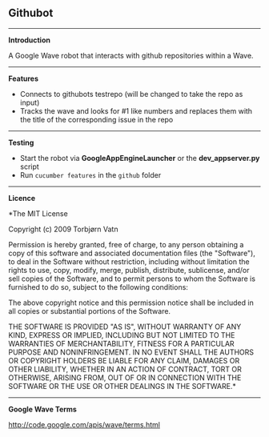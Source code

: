 Githubot
--------

  --------------------------------------------------------------------
  **Introduction**
  
  A Google Wave robot that interacts with github repositories within a Wave.

  --------------------------------------------------------------------
  **Features**
  
  - Connects to githubots testrepo (will be changed to take the repo as input)
  - Tracks the wave and looks for #1 like numbers and replaces them with the title 
    of the corresponding issue in the repo
  
  
  --------------------------------------------------------------------
  **Testing**
  
  - Start the robot via **GoogleAppEngineLauncher** or the **dev_appserver.py** script
  - Run `cucumber features` in the `github` folder  
    
    
  --------------------------------------------------------------------
  
  **Licence**
  
  *The MIT License

  Copyright (c) 2009 Torbjørn Vatn

  Permission is hereby granted, free of charge, to any person obtaining
  a copy of this software and associated documentation files (the
  "Software"), to deal in the Software without restriction, including
  without limitation the rights to use, copy, modify, merge, publish,
  distribute, sublicense, and/or sell copies of the Software, and to
  permit persons to whom the Software is furnished to do so, subject to
  the following conditions:

  The above copyright notice and this permission notice shall be
  included in all copies or substantial portions of the Software.

  THE SOFTWARE IS PROVIDED "AS IS", WITHOUT WARRANTY OF ANY KIND,
  EXPRESS OR IMPLIED, INCLUDING BUT NOT LIMITED TO THE WARRANTIES OF
  MERCHANTABILITY, FITNESS FOR A PARTICULAR PURPOSE AND
  NONINFRINGEMENT. IN NO EVENT SHALL THE AUTHORS OR COPYRIGHT HOLDERS BE
  LIABLE FOR ANY CLAIM, DAMAGES OR OTHER LIABILITY, WHETHER IN AN ACTION
  OF CONTRACT, TORT OR OTHERWISE, ARISING FROM, OUT OF OR IN CONNECTION
  WITH THE SOFTWARE OR THE USE OR OTHER DEALINGS IN THE SOFTWARE.*
    
  --------------------------------------------------------------------
  **Google Wave Terms**
  
  http://code.google.com/apis/wave/terms.html
